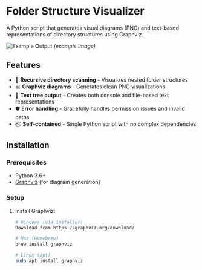 # Folder Structure Visualizer

A Python script that generates visual diagrams (PNG) and text-based representations of directory structures using Graphviz.

![Example Output](folder_structure.png) *(example image)*

## Features
- 📁 **Recursive directory scanning** - Visualizes nested folder structures
- 📊 **Graphviz diagrams** - Generates clean PNG visualizations
- 📝 **Text tree output** - Creates both console and file-based text representations
- 🛡️ **Error handling** - Gracefully handles permission issues and invalid paths
- 📦 **Self-contained** - Single Python script with no complex dependencies

## Installation

### Prerequisites
- Python 3.6+
- [Graphviz](https://graphviz.org/download/) (for diagram generation)

### Setup
1. Install Graphviz:
   ```bash
   # Windows (via installer)
   Download from https://graphviz.org/download/

   # Mac (Homebrew)
   brew install graphviz

   # Linux (apt)
   sudo apt install graphviz
